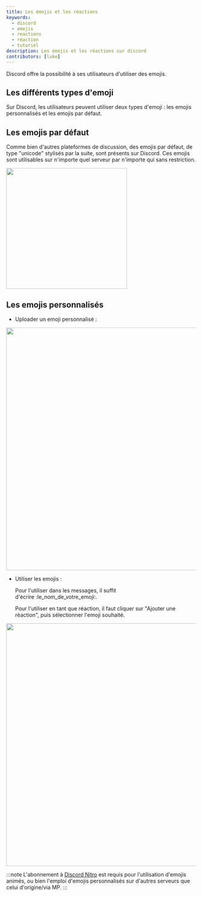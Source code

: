 ```yaml
---
title: Les émojis et les réactions
keywords:
  - discord
  - emojis
  - reactions
  - réaction
  - tutoriel
description: Les émojis et les réactions sur discord
contributors: [luke]
---
```


Discord offre la possibilité à ses utilisateurs d'utiliser des emojis.

## Les différents types d'emoji

Sur Discord, les utilisateurs peuvent utiliser deux types d'emoji : les emojis personnalisés et les emojis par défaut.

## Les emojis par défaut

Comme bien d'autres plateformes de discussion, des emojis par défaut, de type "unicode" stylisés par la suite, sont présents sur Discord. Ces emojis sont utilisables sur n'importe quel serveur par n'importe qui sans restriction.

<img src="https://i.dfr.gg/lE0.png" width="321" height="" />

## Les emojis personnalisés

- Uploader un emoji personnalisé :

<img src="https://i.dfr.gg/pos.png" width="645" height="" />

- Utiliser les emojis :
 
  Pour l'utiliser dans les messages, il suffit d'écrire :le_nom_de_votre_emoji:.
 
  Pour l'utiliser en tant que réaction, il faut cliquer sur "Ajouter une réaction", puis sélectionner l'emoji souhaité.
 
<img src="https://i.dfr.gg/icm.png" width="645" height="" />
 
 
:::note
L'abonnement à [Discord Nitro](/wiki/contenu-payant/abonnements-nitro) est requis pour l'utilisation d'emojis animés, ou bien l'emploi d'emojis personnalisés sur d'autres serveurs que celui d'origine/via MP.
:::
